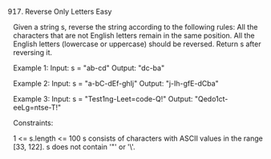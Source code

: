 917. Reverse Only Letters
Easy

Given a string s, reverse the string according to the following rules:
All the characters that are not English letters remain in the same position.
All the English letters (lowercase or uppercase) should be reversed.
Return s after reversing it.

Example 1:
Input: s = "ab-cd"
Output: "dc-ba"

Example 2:
Input: s = "a-bC-dEf-ghIj"
Output: "j-Ih-gfE-dCba"

Example 3:
Input: s = "Test1ng-Leet=code-Q!"
Output: "Qedo1ct-eeLg=ntse-T!"
 
Constraints:

1 <= s.length <= 100
s consists of characters with ASCII values in the range [33, 122].
s does not contain '\"' or '\\'.
